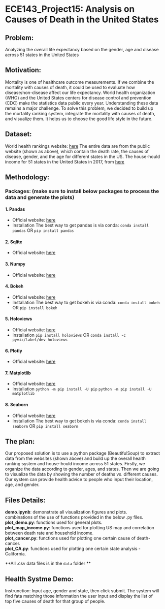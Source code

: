 # ECE143_Project15: Analysis on Causes of Death in the United States 

## Problem:  
Analyzing the overall life expectancy based on the gender, age and disease across 51 states in the United States


## Motivation: 
Mortality is one of healthcare outcome measurements. If we combine the mortality with causes of death, it could be used to evaluate how disease/non-disease affect our life expectancy. 
World health organization (WHO) and the United States centers for disease control and prevention (CDC) make the statistics data public every year. Understanding these data remains a major challenge. To solve this problem, we decided to build up the mortality ranking system, integrate the mortality with causes of death, and visualize them. It helps us to choose the good life style in the future. 

## Dataset:  
World health rankings website: [here](https://www.worldlifeexpectancy.com/usa-cause-of-death-by-age-and-gender)
The entire data are from the public website (shown as above), which contain the death rate, the causes of disease, gender, and the age for different states in the US. 
The house-hould income for 51 states in the United States in 2017, from [here](https://www2.census.gov/programs-surveys/cps/tables/time-series/historical-income-households/h08.xls)

## Methodology:  
### Packages: (make sure to install below packages to process the data and generate the plots) 
#### 1. Pandas
* Official website: [here](https://pandas.pydata.org/)
* Installation
    The best way to get pandas is via conda:
    `conda install pandas`
    OR
    `pip install pandas`

#### 2. Sqlite
* Official website: [here](https://docs.python.org/2/library/sqlite3.html)


#### 3. Numpy
* Official website: [here](https://www.scipy.org/install.html)


#### 4. Bokeh
* Official website: [here](https://bokeh.pydata.org/en/latest/)
* Installation
The best way to get bokeh is via conda:
`conda install bokeh`
OR
`pip install bokeh`


#### 5. Holoviews
* Official website: [here](http://holoviews.org/)
* Installation
  `pip install holoviews`
  OR
  `conda install -c pyviz/label/dev holoviews`



#### 6. Plotly
* Official website: [here](https://plot.ly/python/)



#### 7. Matplotlib
* Official website: [here](https://matplotlib.org/)
* Installation
  `python -m pip install -U pip`
  `python -m pip install -U matplotlib`



#### 8. Seaborn
* Official website: [here](https://seaborn.pydata.org/)
*	Installation
  The best way to get bokeh is via conda:
  `conda install seaborn`
  OR
  `pip install seaborn`


## The plan: 
Our proposed solution is to use a python package (BeautifulSoup) to extract data from the websites (shown above) and build up the overall health ranking system  and house-hould income across 51 states. Firstly, we organize the data according to gender, ages, and states.  Then we are going to visualize the data by showing the number of deaths vs. different causes.
Our system can provide health advice to people who input their location, age, and gender.

## Files Details:
**demo.ipynb**: demonstrate all visualization figures and plots.  
                combinations of the use of functions provided in the below .py files.  
**plot_demo.py**: functions used for general plots.  
**plot_map_income.py**: functions used for plotting US map and correlation between death rate and household income.  
**plot_cancer.py**: functions used for plotting one certain cause of death-cancer.  
**plot_CA.py**: functions used for plotting one certain state analysis - California.  

**All .csv data files is in the `data` folder **

## Health Systme Demo:
Instrunction: Input age, gender and state, then click submit. The system will find fata matching those information the user input and display the list of top five causes of death for that group of people.

